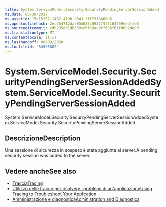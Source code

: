 ```yaml
---
title: System.ServiceModel.Security.SecurityPendingServerSessionAdded
ms.date: 03/30/2017
ms.assetid: 15d15f57-1482-419b-b841-fff7318b69d8
ms.openlocfilehash: 2ec764712dae85d617c093174f3164769eedfce6
ms.sourcegitcommit: cdb295dd1db589ce5169ac9ff096f01fd0c2da9d
ms.translationtype: MT
ms.contentlocale: it-IT
ms.lasthandoff: 06/09/2020
ms.locfileid: "84595882"
---
```

# <a name="systemservicemodelsecuritysecuritypendingserversessionadded"></a><span data-ttu-id="e2266-102">System.ServiceModel.Security.SecurityPendingServerSessionAdded</span><span class="sxs-lookup"><span data-stu-id="e2266-102">System.ServiceModel.Security.SecurityPendingServerSessionAdded</span></span>
<span data-ttu-id="e2266-103">System.ServiceModel.Security.SecurityPendingServerSessionAdded</span><span class="sxs-lookup"><span data-stu-id="e2266-103">System.ServiceModel.Security.SecurityPendingServerSessionAdded</span></span>  
  
## <a name="description"></a><span data-ttu-id="e2266-104">Descrizione</span><span class="sxs-lookup"><span data-stu-id="e2266-104">Description</span></span>  
 <span data-ttu-id="e2266-105">Una sessione di sicurezza in sospeso è stata aggiunta al server.</span><span class="sxs-lookup"><span data-stu-id="e2266-105">A pending security session was added to the server.</span></span>  
  
## <a name="see-also"></a><span data-ttu-id="e2266-106">Vedere anche</span><span class="sxs-lookup"><span data-stu-id="e2266-106">See also</span></span>

- [<span data-ttu-id="e2266-107">Traccia</span><span class="sxs-lookup"><span data-stu-id="e2266-107">Tracing</span></span>](index.md)
- [<span data-ttu-id="e2266-108">Utilizzo delle tracce per risolvere i problemi di un'applicazione</span><span class="sxs-lookup"><span data-stu-id="e2266-108">Using Tracing to Troubleshoot Your Application</span></span>](using-tracing-to-troubleshoot-your-application.md)
- [<span data-ttu-id="e2266-109">Amministrazione e diagnostica</span><span class="sxs-lookup"><span data-stu-id="e2266-109">Administration and Diagnostics</span></span>](../index.md)
